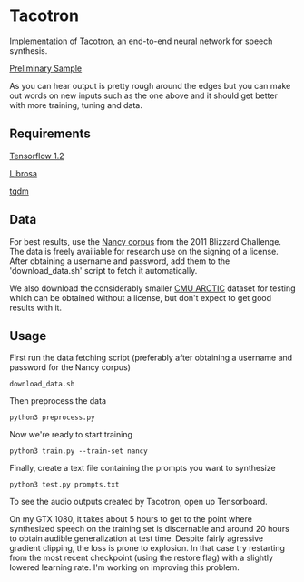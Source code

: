# Tacotron

Implementation of [Tacotron](https://arxiv.org/abs/1703.10135), an end-to-end neural network for speech synthesis.

[Preliminary Sample](https://soundcloud.com/alex-barron-440014733/it-would-be-amazing-if-i-could-talk)

As you can hear output is pretty rough around the edges but you can make out words on new inputs such as the one above and it should get better with more training, tuning and data.

## Requirements

[Tensorflow 1.2](https://www.tensorflow.org/versions/r1.2/install/)

[Librosa](https://github.com/librosa/librosa)

[tqdm](https://github.com/noamraph/tqdm)

## Data

For best results, use the [Nancy corpus](http://www.cstr.ed.ac.uk/projects/blizzard/2011/lessac_blizzard2011/) from the 2011 Blizzard Challenge. The data is freely availiable for research use on the signing of a license. After obtaining a username and password, add them to the 'download_data.sh' script to fetch it automatically. 

We also download the considerably smaller [CMU ARCTIC](http://festvox.org/cmu_arctic/) dataset for testing which can be obtained without a license, but don't expect to get good results with it.

## Usage

First run the data fetching script (preferably after obtaining a username and password for the Nancy corpus)

	download_data.sh

Then preprocess the data

	python3 preprocess.py

Now we're ready to start training

	python3 train.py --train-set nancy 

Finally, create a text file containing the prompts you want to synthesize

	python3 test.py prompts.txt

To see the audio outputs created by Tacotron, open up Tensorboard.

On my GTX 1080, it takes about 5 hours to get to the point where synthesized speech on the training set is discernable and around 20 hours to obtain audible generalization at test time. Despite fairly agressive gradient clipping, the loss is prone to explosion. In that case try restarting from the most recent checkpoint (using the restore flag) with a slightly lowered learning rate. I'm working on improving this problem.


